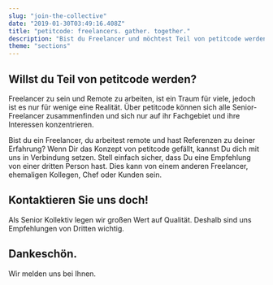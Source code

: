 ```yaml
---
slug: "join-the-collective"
date: "2019-01-30T03:49:16.408Z"
title: "petitcode: freelancers. gather. together."
description: "Bist du Freelancer und möchtest Teil von petitcode werden?"
theme: "sections"
---
```


<Sections>
<Section>
<Columns>
<ColumnContent>

# Willst du Teil von petitcode werden?

Freelancer zu sein und Remote zu arbeiten, ist ein Traum für viele, jedoch ist es nur für wenige eine Realität. Über petitcode können sich alle Senior-Freelancer zusammenfinden und sich nur auf ihr Fachgebiet und ihre Interessen konzentrieren.

Bist du ein Freelancer, du arbeitest remote und hast Referenzen zu deiner Erfahrung? Wenn Dir das Konzept von petitcode gefällt, kannst Du dich mit uns in Verbindung setzen. Stell einfach sicher, dass Du eine Empfehlung von einer dritten Person hast. Dies kann von einem anderen Freelancer, ehemaligen Kollegen, Chef oder Kunden sein.

</ColumnContent>
<ColumnImage file="ruben-bagues-716364-unsplash.jpg" alt="Die Identifizierung von App-Entwicklern, die zuverlässig, kompetent und verfügbar sind, wird schwieriger. petitcode stellt sicher, dass alle Freelancers in unserem Netzwerk nachgewiesene Seniorität in ihren jeweiligen Kompetenzen mitbringen, damit wir Ihnen nur schnelle Verfügbarkeit und erstklassige Qualität anbieten.">
</ColumnImage>
</Columns>
</Section>
<Section inverted scrollId="contact">
<SectionContent>
<FreelancerForm scrollTo="contact">
<FormIntro>

# Kontaktieren Sie uns doch!

Als Senior Kollektiv legen wir großen Wert auf Qualität. Deshalb sind uns Empfehlungen von Dritten wichtig.

</FormIntro>
<FormSuccess>

# Dankeschön.

Wir melden uns bei Ihnen.

</FormSuccess>
</FreelancerForm>
</SectionContent>
</Section>
</Sections>
